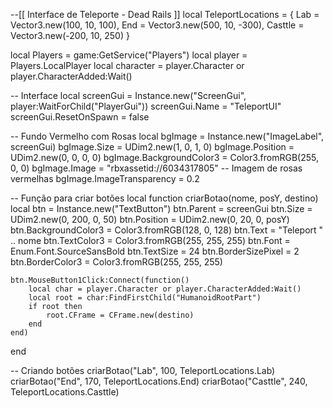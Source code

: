 --[[ Interface de Teleporte - Dead Rails ]]
local TeleportLocations = {
    Lab = Vector3.new(100, 10, 100),
    End = Vector3.new(500, 10, -300),
    Casttle = Vector3.new(-200, 10, 250)
}

local Players = game:GetService("Players")
local player = Players.LocalPlayer
local character = player.Character or player.CharacterAdded:Wait()

-- Interface
local screenGui = Instance.new("ScreenGui", player:WaitForChild("PlayerGui"))
screenGui.Name = "TeleportUI"
screenGui.ResetOnSpawn = false

-- Fundo Vermelho com Rosas
local bgImage = Instance.new("ImageLabel", screenGui)
bgImage.Size = UDim2.new(1, 0, 1, 0)
bgImage.Position = UDim2.new(0, 0, 0, 0)
bgImage.BackgroundColor3 = Color3.fromRGB(255, 0, 0)
bgImage.Image = "rbxassetid://6034317805" -- Imagem de rosas vermelhas
bgImage.ImageTransparency = 0.2

-- Função para criar botões
local function criarBotao(nome, posY, destino)
    local btn = Instance.new("TextButton")
    btn.Parent = screenGui
    btn.Size = UDim2.new(0, 200, 0, 50)
    btn.Position = UDim2.new(0, 20, 0, posY)
    btn.BackgroundColor3 = Color3.fromRGB(128, 0, 128)
    btn.Text = "Teleport " .. nome
    btn.TextColor3 = Color3.fromRGB(255, 255, 255)
    btn.Font = Enum.Font.SourceSansBold
    btn.TextSize = 24
    btn.BorderSizePixel = 2
    btn.BorderColor3 = Color3.fromRGB(255, 255, 255)

    btn.MouseButton1Click:Connect(function()
        local char = player.Character or player.CharacterAdded:Wait()
        local root = char:FindFirstChild("HumanoidRootPart")
        if root then
            root.CFrame = CFrame.new(destino)
        end
    end)
end

-- Criando botões
criarBotao("Lab", 100, TeleportLocations.Lab)
criarBotao("End", 170, TeleportLocations.End)
criarBotao("Casttle", 240, TeleportLocations.Casttle)
